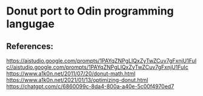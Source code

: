 # Donut port to Odin programming langugae

## References:

https://aistudio.google.com/prompts/1PAYqZNPgLIQxZyTwZCuv7gFxnjU1FuIc//aistudio.google.com/prompts/1PAYqZNPgLIQxZyTwZCuv7gFxnjU1FuIc
https://www.a1k0n.net/2011/07/20/donut-math.html
https://www.a1k0n.net/2021/01/13/optimizing-donut.html
https://chatgpt.com/c/6860099c-8da4-800a-a40e-5c00f4970ed7

